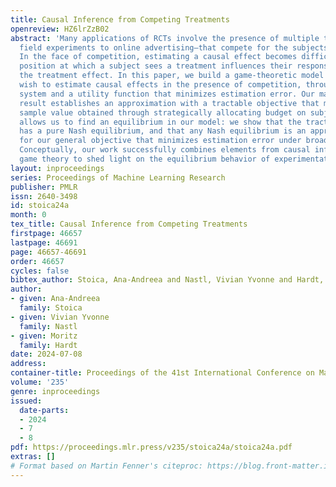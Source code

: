 ```yaml
---
title: Causal Inference from Competing Treatments
openreview: HZ6lrZzB02
abstract: 'Many applications of RCTs involve the presence of multiple treatment administrators—from
  field experiments to online advertising—that compete for the subjects’ attention.
  In the face of competition, estimating a causal effect becomes difficult, as the
  position at which a subject sees a treatment influences their response, and thus
  the treatment effect. In this paper, we build a game-theoretic model of agents who
  wish to estimate causal effects in the presence of competition, through a bidding
  system and a utility function that minimizes estimation error. Our main technical
  result establishes an approximation with a tractable objective that maximizes the
  sample value obtained through strategically allocating budget on subjects. This
  allows us to find an equilibrium in our model: we show that the tractable objective
  has a pure Nash equilibrium, and that any Nash equilibrium is an approximate equilibrium
  for our general objective that minimizes estimation error under broad conditions.
  Conceptually, our work successfully combines elements from causal inference and
  game theory to shed light on the equilibrium behavior of experimentation under competition.'
layout: inproceedings
series: Proceedings of Machine Learning Research
publisher: PMLR
issn: 2640-3498
id: stoica24a
month: 0
tex_title: Causal Inference from Competing Treatments
firstpage: 46657
lastpage: 46691
page: 46657-46691
order: 46657
cycles: false
bibtex_author: Stoica, Ana-Andreea and Nastl, Vivian Yvonne and Hardt, Moritz
author:
- given: Ana-Andreea
  family: Stoica
- given: Vivian Yvonne
  family: Nastl
- given: Moritz
  family: Hardt
date: 2024-07-08
address:
container-title: Proceedings of the 41st International Conference on Machine Learning
volume: '235'
genre: inproceedings
issued:
  date-parts:
  - 2024
  - 7
  - 8
pdf: https://proceedings.mlr.press/v235/stoica24a/stoica24a.pdf
extras: []
# Format based on Martin Fenner's citeproc: https://blog.front-matter.io/posts/citeproc-yaml-for-bibliographies/
---
```

